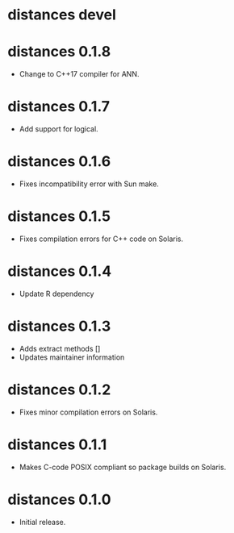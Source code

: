 # distances devel



# distances 0.1.8

  * Change to C++17 compiler for ANN.


# distances 0.1.7

  * Add support for logical.


# distances 0.1.6

  * Fixes incompatibility error with Sun make.


# distances 0.1.5

  * Fixes compilation errors for C++ code on Solaris.


# distances 0.1.4

* Update R dependency


# distances 0.1.3

  * Adds extract methods []
  * Updates maintainer information


# distances 0.1.2

  * Fixes minor compilation errors on Solaris.


# distances 0.1.1

  * Makes C-code POSIX compliant so package builds on Solaris.


# distances 0.1.0

  * Initial release.

